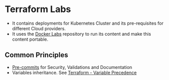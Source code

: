 # Terraform Labs

- It contains deployments for Kubernetes Cluster and its pre-requisites for different Cloud providers.
- It uses the [Docker Labs](https://github.com/carlosrodlop/docker-labs) repository to run its content and make this content portable.

## Common Principles

- [Pre-commits](.pre-commit-config.yaml) for Security, Validations and Documentation
- Variables inheritance. See [Terraform - Variable Precedence](https://learning-ocean.com/tutorials/terraform/terraform-variable-precedence)
